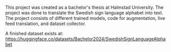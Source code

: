 This project was created as a bachelor's thesis at Halmstad University. 
The project was done to translate the Swedish sign language alphabet into text. 
The project consists of different trained models, code for augmentation, live feed translation, and dataset collector.

A finished dataset exists at:
https://huggingface.co/datasets/Bachelor2024/SwedishSignLanguageAlphabet
